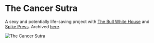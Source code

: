 # The Cancer Sutra

A sexy and potentially life-saving project with [The Bull White House](http://www.adweek.com/brand-marketing/owner-closing-shop-explains-what-went-wrong-165302/) and [Spike Press](http://www.spikepress.com/). Archived [here](https://cbfranklin.github.io/cancer-sutra).

![The Cancer Sutra](https://cbfranklin.github.io/cancer-sutra/img/social/banners/CS_Social_ChestXXXam.png "The Cancer Sutra")

